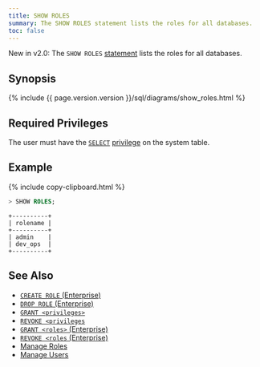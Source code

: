 ```yaml
---
title: SHOW ROLES
summary: The SHOW ROLES statement lists the roles for all databases.
toc: false
---
```


<span class="version-tag">New in v2.0:</span> The `SHOW ROLES` [statement](sql-statements.html) lists the roles for all databases.

<div id="toc"></div>

## Synopsis

<section>{% include {{ page.version.version }}/sql/diagrams/show_roles.html %}</section>

## Required Privileges

The user must have the [`SELECT`](select-clause.html) [privilege](privileges.html) on the system table.

## Example

{% include copy-clipboard.html %}
~~~ sql
> SHOW ROLES;
~~~
~~~
+----------+
| rolename |
+----------+
| admin    |
| dev_ops  |
+----------+
~~~

## See Also

- [`CREATE ROLE` (Enterprise)](create-role.html)
- [`DROP ROLE` (Enterprise)](drop-role.html)
- [`GRANT <privileges>`](grant.html)
- [`REVOKE <privileges`](revoke.html)
- [`GRANT <roles>` (Enterprise)](grant-roles.html)
- [`REVOKE <roles` (Enterprise)](revoke-roles.html)
- [Manage Roles](roles.html)
- [Manage Users](create-and-manage-users.html)
